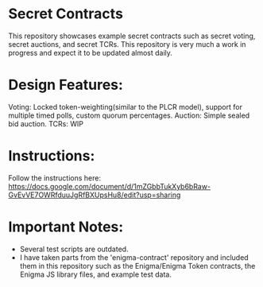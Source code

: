 # Secret Contracts

This repository showcases example secret contracts such as secret voting, secret auctions, and secret TCRs. This repository is very much a work in progress and expect it to be updated almost daily.

# Design Features:

Voting: Locked token-weighting(similar to the PLCR model), support for multiple timed polls, custom quorum percentages.
Auction: Simple sealed bid auction.
TCRs: WIP

# Instructions:

Follow the instructions here: https://docs.google.com/document/d/1mZGbbTukXyb6bRaw-GvEvVE7OWRfduuJgRfBXUpsHu8/edit?usp=sharing

# Important Notes:

* Several test scripts are outdated.
* I have taken parts from the 'enigma-contract' repository and included them in this repository such as the Enigma/Enigma Token contracts, the Enigma JS library files, and example test data.
